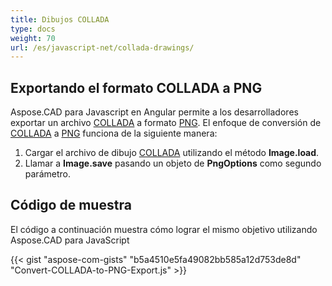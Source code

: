 ```yaml
---
title: Dibujos COLLADA
type: docs
weight: 70
url: /es/javascript-net/collada-drawings/
---
```


## **Exportando el formato COLLADA a PNG**

Aspose.CAD para Javascript en Angular permite a los desarrolladores exportar un archivo [COLLADA](https://docs.fileformat.com/3d/dae/) a formato [PNG](https://docs.fileformat.com/image/png/).
El enfoque de conversión de [COLLADA](https://docs.fileformat.com/3d/dae/) a [PNG](https://docs.fileformat.com/image/png/) funciona de la siguiente manera:

1. Cargar el archivo de dibujo [COLLADA](https://docs.fileformat.com/3d/dae/) utilizando el método **Image.load**.
1. Llamar a **Image.save** pasando un objeto de **PngOptions** como segundo parámetro.

## Código de muestra

El código a continuación muestra cómo lograr el mismo objetivo utilizando Aspose.CAD para JavaScript

{{< gist "aspose-com-gists" "b5a4510e5fa49082bb585a12d753de8d" "Convert-COLLADA-to-PNG-Export.js" >}}
